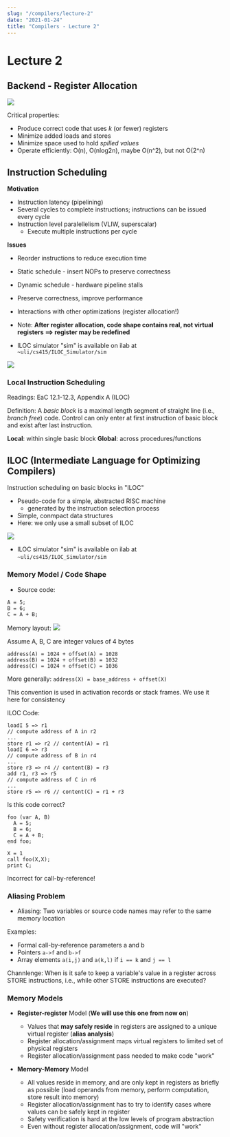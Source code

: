 ```yaml
---
slug: "/compilers/lecture-2"
date: "2021-01-24"
title: "Compilers - Lecture 2"
---
```


# Lecture 2

## Backend - Register Allocation

![](https://i.gyazo.com/e52d0401830707dcf9a45fc69638d720.png)

Critical properties:

- Produce correct code that uses _k_ (or fewer) registers
- Minimize added loads and stores
- Minimize space used to hold _spilled values_
- Operate efficiently: O(n), O(nlog2n), maybe O(n^2), but not O(2^n)

## Instruction Scheduling

**Motivation**

- Instruction latency (pipelining)
- Several cycles to complete instructions; instructions can be issued every cycle
- Instruction level paralellelism (VLIW, superscalar)
  - Execute multiple instructions per cycle

**Issues**

- Reorder instructions to reduce execution time
- Static schedule - insert NOPs to preserve correctness
- Dynamic schedule - hardware pipeline stalls
- Preserve correctness, improve performance
- Interactions with other optimizations (register allocation!)
- Note: **After register allocation, code shape contains real, not virtual registers ==> register may be redefined**

- ILOC simulator "sim" is available on ilab at `~uli/cs415/ILOC_Simulator/sim`

![](https://i.gyazo.com/fbc01135794dc3871d53123f3cdd5bf8.png)

### Local Instruction Scheduling

Readings: EaC 12.1-12.3, Appendix A (ILOC)

Definition: A _basic block_ is a maximal length segment of straight line (i.e., _branch free_) code. Control can only enter at first instruction of basic block and exist after last instruction.

**Local**: within single basic block
**Global**: across procedures/functions

## ILOC (Intermediate Language for Optimizing Compilers)

Instruction scheduling on basic blocks in "ILOC"

- Pseudo-code for a simple, abstracted RISC machine
  - generated by the instruction selection process
- Simple, conmpact data structures
- Here: we only use a small subset of ILOC

![](https://i.gyazo.com/72c6966cf415479a32b41189433ecd35.png)

- ILOC simulator "sim" is available on ilab at `~uli/cs415/ILOC_Simulator/sim`

### Memory Model / Code Shape

- Source code:

```
A = 5;
B = 6;
C = A + B;
```

Memory layout:
![](https://i.gyazo.com/45be44fc477ba892be53f4d850d097ac.png)

Assume A, B, C are integer values of 4 bytes

```
address(A) = 1024 + offset(A) = 1028
address(B) = 1024 + offset(B) = 1032
address(C) = 1024 + offset(C) = 1036
```

More generally: `address(X) = base_address + offset(X)`

This convention is used in activation records or stack frames. We use it here for consistency

ILOC Code:

```
loadI 5 => r1
// compute address of A in r2
...
store r1 => r2 // content(A) = r1
loadI 6 => r3
// compute address of B in r4
...
store r3 => r4 // content(B) = r3
add r1, r3 => r5
// compute address of C in r6
...
store r5 => r6 // content(C) = r1 + r3
```

Is this code correct?

```
foo (var A, B)
  A = 5;
  B = 6;
  C = A + B;
end foo;

X = 1
call foo(X,X);
print C;
```

Incorrect for call-by-reference!

### Aliasing Problem

- Aliasing: Two variables or source code names may refer to the same memory location

Examples:

- Formal call-by-reference parameters a and b
- Pointers `a->f` and `b->f`
- Array elements `a(i,j)` and `a(k,l)` if `i == k` and `j == l`

Channlenge: When is it safe to keep a variable's value in a register across STORE instructions, i.e., while other STORE instructions are executed?

### Memory Models

- **Register-register** Model (**We will use this one from now on**)

  - Values that **may safely reside** in registers are assigned to a unique virtual register (**alias analysis**)
  - Register allocation/assignment maps virtual registers to limited set of physical registers
  - Register allocation/assignment pass needed to make code "work"

- **Memory-Memory** Model
  - All values reside in memory, and are only kept in registers as briefly as possible (load operands from memory, perform computation, store result into memory)
  - Register allocation/assignment has to try to identify cases where values can be safely kept in register
  - Safety verification is hard at the low levels of program abstraction
  - Even without register allocation/assignment, code will "work"
